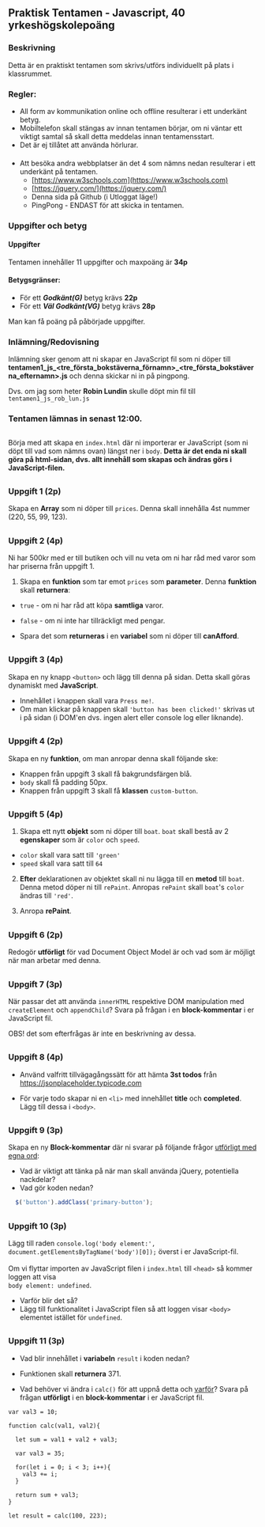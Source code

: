 ## Praktisk Tentamen - Javascript, 40 yrkeshögskolepoäng

### Beskrivning
Detta är en praktiskt tentamen som skrivs/utförs individuellt på plats i klassrummet.

### Regler:

* All form av kommunikation online och offline resulterar i ett underkänt betyg.
* Mobiltelefon skall stängas av innan tentamen börjar, om ni väntar ett viktigt samtal så skall detta meddelas innan tentamensstart.
* Det är ej tillåtet att använda hörlurar.

#### 

* Att besöka andra webbplatser än det 4 som nämns nedan resulterar i ett underkänt på tentamen.
  * [https://www.w3schools.com](https://www.w3schools.com)
  * [https://jquery.com/](https://jquery.com/)
  * Denna sida på Github (i Utloggat läge!)
  * PingPong - ENDAST för att skicka in tentamen.

### Uppgifter och betyg

#### Uppgifter
Tentamen innehåller 11 uppgifter och maxpoäng är **34p**

#### Betygsgränser:
* För ett ***Godkänt(G)*** betyg krävs **22p**
* För ett ***Väl Godkänt(VG)*** betyg krävs **28p**

Man kan få poäng på påbörjade uppgifter.

### Inlämning/Redovisning

Inlämning sker genom att ni skapar en JavaScript fil som ni döper till **tentamen1_js_<tre_första_bokstäverna_förnamn>_<tre_första_bokstäverna_efternamn>.js** och denna skickar ni in på pingpong.

Dvs. om jag som heter <b>Robin Lundin</b> skulle döpt min fil till ```tentamen1_js_rob_lun.js```

### Tentamen lämnas in senast **12:00**.

## 

Börja med att skapa en ```index.html``` där ni importerar er JavaScript (som ni döpt till vad som nämns ovan) längst ner i ```body```. <b>Detta är det enda ni skall göra på html-sidan, dvs. allt innehåll som skapas och ändras görs i JavaScript-filen.</b>

## 

### Uppgift 1 (2p)

Skapa en **Array** som ni döper till ```prices```. Denna skall innehålla 4st nummer (220, 55, 99, 123).

## 

### Uppgift 2 (4p)

Ni har 500kr med er till butiken och vill nu veta om ni har råd med varor som har priserna från uppgift 1.

1. Skapa en **funktion** som tar emot ```prices``` som <b>parameter</b>. Denna **funktion** skall **returnera**:
* ```true``` - om ni har råd att köpa <b>samtliga</b> varor.
* ```false``` - om ni inte har tillräckligt med pengar.

* Spara det som **returneras** i en **variabel** som ni döper till <b>canAfford</b>.

## 

### Uppgift 3 (4p)

Skapa en ny knapp ```<button>``` och lägg till denna på sidan. Detta skall göras dynamiskt med **JavaScript**.
* Innehållet i knappen skall vara ```Press me!```. 
* Om man klickar på knappen skall ```'button has been clicked!'``` skrivas ut i på sidan (i DOM'en dvs. ingen alert eller console log eller liknande).

## 

### Uppgift 4 (2p)

Skapa en ny <b>funktion</b>, om man anropar denna skall följande ske:
* Knappen från uppgift 3 skall få bakgrundsfärgen blå.
* ```body``` skall få padding 50px.
* Knappen från uppgift 3 skall få **klassen** ```custom-button```.

## 

### Uppgift 5 (4p)

1. Skapa ett nytt **objekt** som ni döper till ```boat```. ```boat``` skall bestå av 2 **egenskaper** som är ```color``` och ```speed```.
* ```color``` skall vara satt till ```'green'```
* ```speed``` skall vara satt till ```64```

2. **Efter** deklarationen av objektet skall ni nu lägga till en **metod** till ```boat```. Denna metod döper ni till ```rePaint```. Anropas ```rePaint``` skall ```boat```'s ```color``` ändras till ```'red'```.

3. Anropa <b>rePaint</b>.

## 

### Uppgift 6 (2p)
Redogör <b>utförligt</b> för vad Document Object Model är och vad som är möjligt när man arbetar med denna.

## 

### Uppgift 7 (3p)

När passar det att använda ```innerHTML``` respektive DOM manipulation med ```createElement``` och ```appendChild```? Svara på frågan i en <b>block-kommentar</b> i er JavaScript fil. 

OBS! det som efterfrågas är inte en beskrivning av dessa.

## 

### Uppgift 8 (4p)
* Använd valfritt tillvägagångssätt för att hämta **3st todos** från <a href="https://jsonplaceholder.typicode.com" target="_blank">https://jsonplaceholder.typicode.com</a>

* För varje todo skapar ni en ```<li>``` med innehållet **title** och **completed**. Lägg till dessa i ```<body>```.

## 

### Uppgift 9 (3p)

Skapa en ny <b>Block-kommentar</b> där ni svarar på följande frågor <u>utförligt med egna ord</u>:
* Vad är viktigt att tänka på när man skall använda jQuery, potentiella nackdelar?
* Vad gör koden nedan?
```JavaScript
  $('button').addClass('primary-button');
```

## 

### Uppgift 10 (3p)
Lägg till raden ```console.log('body element:', document.getElementsByTagName('body')[0]);``` överst i er JavaScript-fil. <br/> <br/>
Om vi flyttar importen av JavaScript filen i ```index.html``` till ```<head>``` så kommer loggen att visa <br/>```body element: undefined```.

* Varför blir det så?
* Lägg till funktionalitet i JavaScript filen så att loggen visar ```<body>``` elementet istället för ```undefined```.

## 

### Uppgift 11 (3p)
* Vad blir innehållet i **variabeln** ```result``` i koden nedan? 

* Funktionen skall **returnera** 371. 

* Vad behöver vi ändra i ```calc()``` för att uppnå detta och <u>varför</u>? Svara på frågan <b>utförligt</b> i en <b>block-kommentar</b> i er JavaScript fil.

```
var val3 = 10;

function calc(val1, val2){
  
  let sum = val1 + val2 + val3;

  var val3 = 35;

  for(let i = 0; i < 3; i++){
    val3 += i;
  }

  return sum + val3;
}

let result = calc(100, 223);
```
